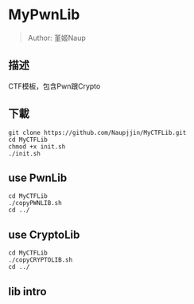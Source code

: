 # MyPwnLib
> Author: 堇姬Naup

## 描述
CTF模板，包含Pwn跟Crypto

## 下載
```
git clone https://github.com/Naupjjin/MyCTFLib.git
cd MyCTFLib
chmod +x init.sh
./init.sh
```

## use PwnLib
```
cd MyCTFLib
./copyPWNLIB.sh
cd ../
```

## use CryptoLib
```
cd MyCTFLib
./copyCRYPTOLIB.sh
cd ../
```

## lib intro
```

```
